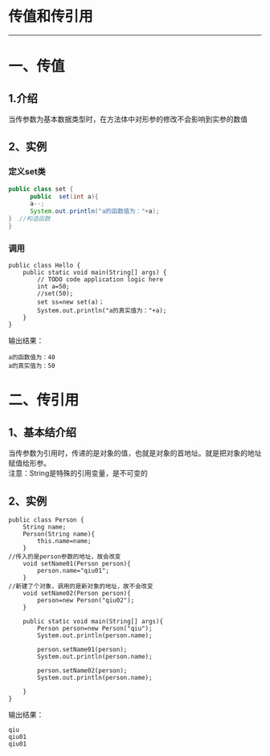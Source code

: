 # 传值和传引用

---

# 一、传值
## 1.介绍
当传参数为基本数据类型时，在方法体中对形参的修改不会影响到实参的数值

## 2、实例
### 定义set类

```java
public class set {
      public  set(int a){
      a--;
      System.out.println("a的函数值为："+a);
}  //构造函数 
}
```

### 调用	

```
public class Hello {                                                                                            
    public static void main(String[] args) {
        // TODO code application logic here
        int a=50;
        //set(50);
        set ss=new set(a)；
        System.out.println("a的真实值为："+a);
    } 
}
```


输出结果：<br>

```
a的函数值为：40  
a的真实值为：50
```



# 二、传引用
## 1、基本结介绍
当传参数为引用时，传递的是对象的值，也就是对象的首地址。就是把对象的地址赋值给形参。<br>
注意：String是特殊的引用变量，是不可变的
## 2、实例

```
public class Person {
    String name;
    Person(String name){
        this.name=name;
    }
//传入的是person参数的地址，故会改变
    void setName01(Person person){
        person.name="qiu01";
    }
//新建了个对象，调用的是新对象的地址，故不会改变
    void setName02(Person person){
        person=new Person("qiu02");
    }

    public static void main(String[] args){
        Person person=new Person("qiu");
        System.out.println(person.name);

        person.setName01(person);
        System.out.println(person.name);

        person.setName02(person);
        System.out.println(person.name);
        
    }
}
```



输出结果：<br>

```
qiu
qiu01
qiu01
```


